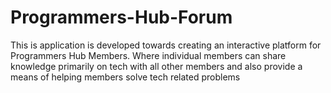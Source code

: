 # Programmers-Hub-Forum
This is application is developed towards creating an interactive platform for Programmers Hub Members. Where individual members can share knowledge primarily on tech with all other members and also provide a means of helping members solve tech related problems 
